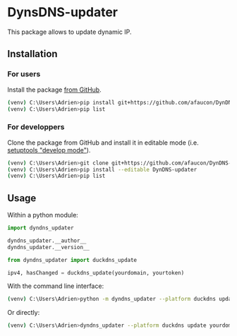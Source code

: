 # DynsDNS-updater

This package allows to update dynamic IP.

## Installation

### For users

Install the package [from GitHub](https://pip.pypa.io/en/stable/reference/pip_install/#git).

```bash
(venv) C:\Users\Adrien>pip install git+https://github.com/afaucon/DynDNS-updater.git@v0.0.1
(venv) C:\Users\Adrien>pip list
```

### For developpers

Clone the package from GitHub and install it in editable mode (i.e. [setuptools "develop mode"](https://setuptools.readthedocs.io/en/latest/setuptools.html#development-mode)).

```bash
(venv) C:\Users\Adrien>git clone git+https://github.com/afaucon/DynDNS-updater.git
(venv) C:\Users\Adrien>pip install --editable DynDNS-updater
(venv) C:\Users\Adrien>pip list
```

## Usage

Within a python module:

```python
import dyndns_updater

dyndns_updater.__author__
dyndns_updater.__version__
```

```python
from dyndns_updater import duckdns_update

ipv4, hasChanged = duckdns_update(yourdomain, yourtoken)
```

With the command line interface:

```bash
(venv) C:\Users\Adrien>python -m dyndns_updater --platform duckdns update yourdomain yourtoken
```

Or directly:

```bash
(venv) C:\Users\Adrien>dyndns_updater --platform duckdns update yourdomain yourtoken
```
